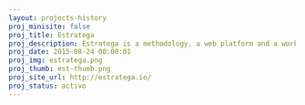 ```yaml
---
layout: projects-history
proj_minisite: false
proj_title: Estratega
proj_description: Estratega is a methodology, a web platform and a workshop that aim to increase the efficiency and impact of organizations that focus on public issues. This tool will guide you in defining clear and actionable objectives to meet your goals, connecting in meaningful ways with social actors which are key to those objectives, optimizing your budget and your organizational efficiency, and improving your internal and external communication flows.
proj_date: 2015-08-24 00:00:01
proj_img: estratega.png
proj_thumb: est-thumb.png
proj_site_url: http://estratega.io/
proj_status: activo
---
```


